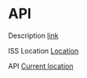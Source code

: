 # API

Description [link](https://en.wikipedia.org/wiki/API)

ISS Location [Location](http://open-notify.org/Open-Notify-API/ISS-Location-Now/)

API [Current location](http://api.open-notify.org/iss-now.json)